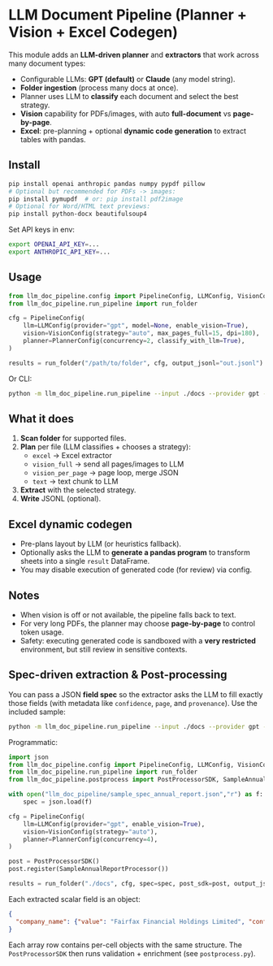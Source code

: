 
# LLM Document Pipeline (Planner + Vision + Excel Codegen)

This module adds an **LLM-driven planner** and **extractors** that work across many document types:

- Configurable LLMs: **GPT (default)** or **Claude** (any model string).
- **Folder ingestion** (process many docs at once).
- Planner uses LLM to **classify** each document and select the best strategy.
- **Vision** capability for PDFs/images, with auto **full-document** vs **page-by-page**.
- **Excel**: pre-planning + optional **dynamic code generation** to extract tables with pandas.

## Install

```bash
pip install openai anthropic pandas numpy pypdf pillow
# Optional but recommended for PDFs -> images:
pip install pymupdf  # or: pip install pdf2image
# Optional for Word/HTML text previews:
pip install python-docx beautifulsoup4
```

Set API keys in env:

```bash
export OPENAI_API_KEY=...
export ANTHROPIC_API_KEY=...
```

## Usage

```python
from llm_doc_pipeline.config import PipelineConfig, LLMConfig, VisionConfig, PlannerConfig
from llm_doc_pipeline.run_pipeline import run_folder

cfg = PipelineConfig(
    llm=LLMConfig(provider="gpt", model=None, enable_vision=True),
    vision=VisionConfig(strategy="auto", max_pages_full=15, dpi=180),
    planner=PlannerConfig(concurrency=2, classify_with_llm=True),
)

results = run_folder("/path/to/folder", cfg, output_jsonl="out.jsonl")
```

Or CLI:

```bash
python -m llm_doc_pipeline.run_pipeline --input ./docs --provider gpt --vision auto --concurrency 4 --jsonl results.jsonl
```

## What it does

1. **Scan folder** for supported files.
2. **Plan** per file (LLM classifies + chooses a strategy):
   - `excel` → Excel extractor
   - `vision_full` → send all pages/images to LLM
   - `vision_per_page` → page loop, merge JSON
   - `text` → text chunk to LLM
3. **Extract** with the selected strategy.
4. **Write** JSONL (optional).

## Excel dynamic codegen

- Pre-plans layout by LLM (or heuristics fallback).
- Optionally asks the LLM to **generate a pandas program** to transform sheets into a single `result` DataFrame.
- You may disable execution of generated code (for review) via config.

## Notes

- When vision is off or not available, the pipeline falls back to text.
- For very long PDFs, the planner may choose **page-by-page** to control token usage.
- Safety: executing generated code is sandboxed with a **very restricted** environment, but still review in sensitive contexts.

## Spec-driven extraction & Post-processing

You can pass a JSON **field spec** so the extractor asks the LLM to fill exactly those fields
(with metadata like `confidence`, `page`, and `provenance`). Use the included sample:

```bash
python -m llm_doc_pipeline.run_pipeline --input ./docs --provider gpt --vision auto --spec llm_doc_pipeline/sample_spec_annual_report.json --jsonl results.jsonl
```

Programmatic:

```python
import json
from llm_doc_pipeline.config import PipelineConfig, LLMConfig, VisionConfig, PlannerConfig
from llm_doc_pipeline.run_pipeline import run_folder
from llm_doc_pipeline.postprocess import PostProcessorSDK, SampleAnnualReportProcessor

with open("llm_doc_pipeline/sample_spec_annual_report.json","r") as f:
    spec = json.load(f)

cfg = PipelineConfig(
    llm=LLMConfig(provider="gpt", enable_vision=True),
    vision=VisionConfig(strategy="auto"),
    planner=PlannerConfig(concurrency=4),
)

post = PostProcessorSDK()
post.register(SampleAnnualReportProcessor())

results = run_folder("./docs", cfg, spec=spec, post_sdk=post, output_jsonl="results.jsonl")
```

Each extracted scalar field is an object:

```json
{
  "company_name": {"value": "Fairfax Financial Holdings Limited", "confidence": 0.93, "page": 1, "provenance": {"text": "Fairfax Financial Holdings Limited", "bbox": null}}
}
```

Each array row contains per-cell objects with the same structure.
The `PostProcessorSDK` then runs validation + enrichment (see `postprocess.py`).
